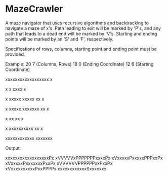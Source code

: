 # MazeCrawler

A maze navigator that uses recursive algorithms and backtracking to navigate a maze of x's. Path leading to exit will be marked by 'P's, and any path that leads to a dead end will be marked by 'V's. Starting and ending points will be marked by an 'S' and 'F', respectively.

Specifications of rows, columns, starting point and ending point must be provided.

Example:
20 7 (Columns, Rows)
18 0 (Ending Coordinate)
12 6 (Starting Coordinate)

xxxxxxxxxxxxxxxxxx x

x     x       xxxx x

x xxxxx xxxxx   xx x

x xxxxx xxxxxxx xx x

x            xx xx x

x xxxxxxxxxx xx    x

xxxxxxxxxxxx xxxxxxx


Output:

xxxxxxxxxxxxxxxxxxPx
xVVVVVxPPPPPPPxxxxPx
xVxxxxxPxxxxxPPPxxPx
xVxxxxxPxxxxxxxPxxPx
xVVVVVVPPPPPPxxPxxPx
xVxxxxxxxxxxPxxPPPPx
xxxxxxxxxxxxSxxxxxxx
